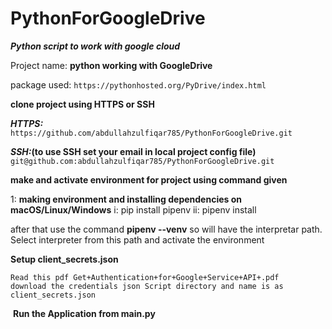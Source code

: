 # PythonForGoogleDrive

**_Python script to work with google cloud_**

Project name: **python working with GoogleDrive**

package used: `https://pythonhosted.org/PyDrive/index.html`

**clone project using HTTPS or SSH**

**_HTTPS:_**
`https://github.com/abdullahzulfiqar785/PythonForGoogleDrive.git`

**_SSH:_(to use SSH set your email in local project config file)**
`git@github.com:abdullahzulfiqar785/PythonForGoogleDrive.git`

**make and activate environment for project using command given**

1: **making environment and installing dependencies on macOS/Linux/Windows**
i: pip install pipenv
ii: pipenv install

after that use the command **pipenv --venv** so will have the interpretar path.
Select interpreter from this path and activate the environment

**Setup client_secrets.json**

```
Read this pdf Get+Authentication+for+Google+Service+API+.pdf
download the credentials json Script directory and name is as client_secrets.json
```

​
**Run the Application from main.py**
